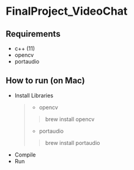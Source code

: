 # FinalProject_VideoChat
## Requirements
- c++ (11)
- opencv
- portaudio

## How to run (on Mac)
- Install Libraries
  > - opencv
  > > brew install opencv 
  > - portaudio
  > > brew install portaudio
- Compile
- Run
